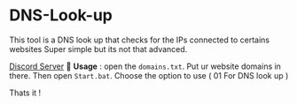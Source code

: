 # DNS-Look-up
This tool is a DNS look up that checks for the IPs connected to certains websites
Super simple but its not that advanced.

[Discord Server](https://discord.gg/GRnwsUWEch)
🎈 **Usage** : 
open the `domains.txt`.
Put ur website domains in there.
Then open `Start.bat`.
Choose the option to use ( 01 For DNS look up )

Thats it !
